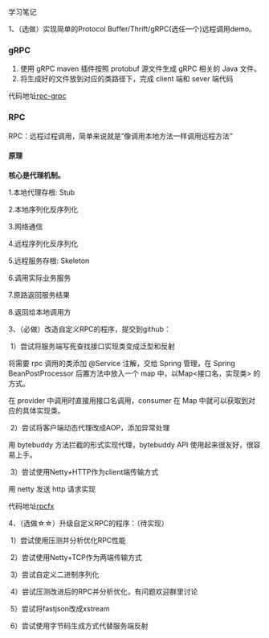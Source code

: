 学习笔记

1、（选做）实现简单的Protocol Buffer/Thrift/gRPC(选任一个)远程调用demo。

### gRPC

1. 使用 gRPC maven 插件按照 protobuf 源文件生成 gRPC 相关的 Java 文件。
2. 将生成好的文件放到对应的类路径下，完成 client 端和 sever 端代码

代码地址[rpc-grpc](https://github.com/oliverschen/JAVA-000/tree/main/Week_09/rpc-grpc)

### RPC

RPC：远程过程调用，简单来说就是“像调用本地方法一样调用远程方法”

#### 原理

**核心是代理机制。**

1.本地代理存根: Stub

2.本地序列化反序列化

3.网络通信

4.远程序列化反序列化

5.远程服务存根: Skeleton

6.调用实际业务服务

7.原路返回服务结果

8.返回给本地调用方



3、（必做）改造自定义RPC的程序，提交到github： 

​	1）尝试将服务端写死查找接口实现类变成泛型和反射

将需要 rpc 调用的类添加 @Service 注解，交给 Spring 管理，在 Spring BeanPostProcessor 后置方法中放入一个 map 中，以Map<接口名，实现类> 的方式。

在 provider 中调用时直接用接口名调用，consumer 在 Map 中就可以获取到对应的具体实现类。

​	2）尝试将客户端动态代理改成AOP，添加异常处理

用 bytebuddy 方法拦截的形式实现代理，bytebuddy API 使用起来很友好，很容易上手。

​	3）尝试使用Netty+HTTP作为client端传输方式

用 netty 发送 http 请求实现

代码地址[rpcfx](https://github.com/oliverschen/JAVA-000/tree/main/Week_09/rpcfx)

4、（选做☆☆）升级自定义RPC的程序：（待实现）

​	1）尝试使用压测并分析优化RPC性能

​	2）尝试使用Netty+TCP作为两端传输方式

​	3）尝试自定义二进制序列化

​	4）尝试压测改进后的RPC并分析优化，有问题欢迎群里讨论

​	5）尝试将fastjson改成xstream

​	6）尝试使用字节码生成方式代替服务端反射